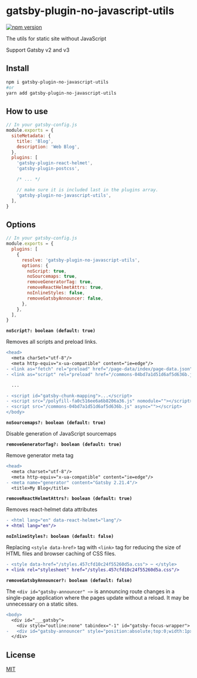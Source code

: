 # gatsby-plugin-no-javascript-utils

[![npm version](https://img.shields.io/npm/v/gatsby-plugin-no-javascript-utils.svg)](https://www.npmjs.com/package/gatsby-plugin-no-javascript-utils)

The utils for static site without JavaScript

Support Gatsby v2 and v3

## Install

```bash
npm i gatsby-plugin-no-javascript-utils
#or
yarn add gatsby-plugin-no-javascript-utils
```

## How to use

```js
// In your gatsby-config.js
module.exports = {
  siteMetadata: {
    title: 'Blog',
    description: 'Web Blog',
  },
  plugins: [
    'gatsby-plugin-react-helmet',
    'gatsby-plugin-postcss',

    /* ... */

    // make sure it is included last in the plugins array.
    'gatsby-plugin-no-javascript-utils',
  ],
}
```

## Options

```js
// In your gatsby-config.js
module.exports = {
  plugins: [
    {
      resolve: 'gatsby-plugin-no-javascript-utils',
      options: {
        noScript: true,
        noSourcemaps: true,
        removeGeneratorTag: true,
        removeReactHelmetAttrs: true,
        noInlineStyles: false,
        removeGatsbyAnnouncer: false,
      },
    },
  ],
}
```

**`noScript?: boolean (default: true)`**

Removes all scripts and preload links.

```diff
<head>
  <meta charSet="utf-8"/>
  <meta http-equiv="x-ua-compatible" content="ie=edge"/>
- <link as="fetch" rel="preload" href="/page-data/index/page-data.json" crossorigin="anonymous"/>
- <link as="script" rel="preload" href="/commons-04bd7a1d51d6af5d636b.js"/>

  ...

- <script id="gatsby-chunk-mapping">...</script>
- <script src="/polyfill-fa0c516ee6a6b8206a36.js" nomodule=""></script>
- <script src="/commons-04bd7a1d51d6af5d636b.js" async=""></script>
</body>
```

**`noSourcemaps?: boolean (default: true)`**

Disable generation of JavaScript sourcemaps

**`removeGeneratorTag?: boolean (default: true)`**

Remove generator meta tag

```diff
<head>
  <meta charset="utf-8"/>
  <meta http-equiv="x-ua-compatible" content="ie=edge"/>
- <meta name="generator" content="Gatsby 2.21.4"/>
  <title>My Blog</title>
```

**`removeReactHelmetAttrs?: boolean (default: true)`**

Removes react-helmet data attributes

```diff
- <html lang="en" data-react-helmet="lang"/>
+ <html lang="en"/>
```

**`noInlineStyles?: boolean (default: false)`**

Replacing `<style data-href>` tag with `<link>` tag for reducing the size of HTML files and browser caching of CSS files.

```diff
- <style data-href="/styles.457cfd10c24f55260d5a.css"> ⋯ </style>
+ <link rel="stylesheet" href="/styles.457cfd10c24f55260d5a.css"/>
```

**`removeGatsbyAnnouncer?: boolean (default: false)`**

The `<div id="gatsby-announcer" ⋯>` is announcing route changes in a single-page application where the pages update without a reload. It may be unnecessary on a static sites.

```diff
<body>
  <div id="___gatsby">
    <div style="outline:none" tabindex="-1" id="gatsby-focus-wrapper"> ⋯ </div>
-   <div id="gatsby-announcer" style="position:absolute;top:0;width:1px;height:1px;padding:0;overflow:hidden;clip:rect(0, 0, 0, 0);white-space:nowrap;border:0" aria-live="assertive" aria-atomic="true"></div>
  </div>
```

## License

[MIT](./LICENSE)
